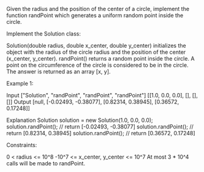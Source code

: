 Given the radius and the position of the center of a circle, implement the
function randPoint which generates a uniform random point inside the circle.

Implement the Solution class:


Solution(double radius, double x_center, double y_center) initializes the
object with the radius of the circle radius and the position of the center
(x_center, y_center).
randPoint() returns a random point inside the circle. A point on the
circumference of the circle is considered to be in the circle. The answer is
returned as an array [x, y].



Example 1:


Input
["Solution", "randPoint", "randPoint", "randPoint"]
[[1.0, 0.0, 0.0], [], [], []]
Output
[null, [-0.02493, -0.38077], [0.82314, 0.38945], [0.36572, 0.17248]]

Explanation
Solution solution = new Solution(1.0, 0.0, 0.0);
solution.randPoint(); // return [-0.02493, -0.38077]
solution.randPoint(); // return [0.82314, 0.38945]
solution.randPoint(); // return [0.36572, 0.17248]



Constraints:


0 < radius <= 10^8
-10^7 <= x_center, y_center <= 10^7
At most 3 * 10^4 calls will be made to randPoint.




